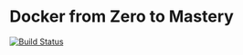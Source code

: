 # Docker from Zero to Mastery

[![Build Status](https://app.travis-ci.com/LucasEmanoel/spring-boot-docker.svg?branch=master)](https://app.travis-ci.com/LucasEmanoel/spring-boot-docker)
